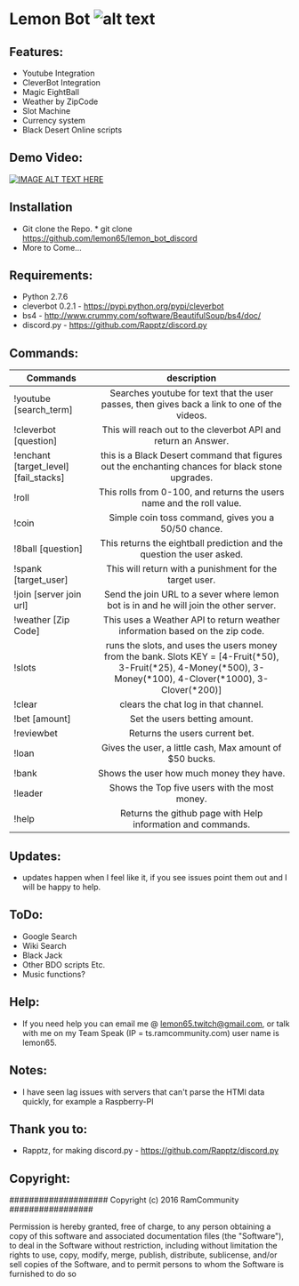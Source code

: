 # Lemon Bot ![alt text](http://i.imgur.com/uhYjTMt.jpg "Lemon Bot Will Rule the World!")

## Features:
   * Youtube Integration
   * CleverBot Integration
   * Magic EightBall
   * Weather by ZipCode
   * Slot Machine
   * Currency system
   * Black Desert Online scripts

## Demo Video:
[![IMAGE ALT TEXT HERE](http://img.youtube.com/vi/4agdwM8miZw/0.jpg)](http://www.youtube.com/watch?v=4agdwM8miZw)

## Installation
   * Git clone the Repo. 
   	* git clone https://github.com/lemon65/lemon_bot_discord
   * More to Come...

## Requirements:
   * Python 2.7.6
   * cleverbot 0.2.1 - https://pypi.python.org/pypi/cleverbot
   * bs4 - http://www.crummy.com/software/BeautifulSoup/bs4/doc/
   * discord.py - https://github.com/Rapptz/discord.py

## Commands:
| Commands        | description |
| ------------- |:-------------:|
| !youtube [search_term]| Searches youtube for text that the user passes, then gives back a link to one of the videos. |
| !cleverbot [question] |  This will reach out to the cleverbot API and return an Answer. |
| !enchant [target_level][fail_stacks] |  this is a Black Desert command that figures out the enchanting chances for black stone upgrades. |
| !roll |  This rolls from 0-100, and returns the users name and the roll value. |
| !coin | Simple coin toss command, gives you a 50/50 chance. |
| !8ball [question] | This returns the eightball prediction and the question the user asked. |
| !spank [target_user] | This will return with a punishment for the target user. |
| !join [server join url] | Send the join URL to a sever where lemon bot is in and he will join the other server. |
| !weather [Zip Code] | This uses a Weather API to return weather information based on the zip code. |
| !slots | runs the slots, and uses the users money from the bank. Slots KEY = [4-Fruit(*50), 3-Fruit(*25), 4-Money(*500), 3-Money(*100), 4-Clover(*1000), 3-Clover(*200)]|
| !clear | clears the chat log in that channel. |
| !bet [amount] | Set the users betting amount. |
| !reviewbet | Returns the users current bet. |
| !loan | Gives the user, a little cash, Max amount of $50 bucks. |
| !bank | Shows the user how much money they have. |
| !leader | Shows the Top five users with the most money. |
| !help | Returns the github page with Help information and commands. |

## Updates:
  * updates happen when I feel like it, if you see issues point them out and I will be happy to help.

## ToDo:
  * Google Search
  * Wiki Search
  * Black Jack
  * Other BDO scripts Etc. 
  * Music functions? 

## Help:
  * If you need help you can email me @ lemon65.twitch@gmail.com, or talk with me on my Team Speak
    (IP = ts.ramcommunity.com) user name is lemon65. 

## Notes:
  * I have seen lag issues with servers that can't parse the HTMl data quickly, for example a Raspberry-PI

## Thank you to:
  * Rapptz, for making discord.py - https://github.com/Rapptz/discord.py

## Copyright:

#################### Copyright (c) 2016 RamCommunity #################

Permission is hereby granted, free of charge, to any person obtaining a copy of
this software and associated documentation files (the "Software"), to deal in
the Software without restriction, including without limitation the rights to
use, copy, modify, merge, publish, distribute, sublicense, and/or sell copies
of the Software, and to permit persons to whom the Software is furnished to do so
